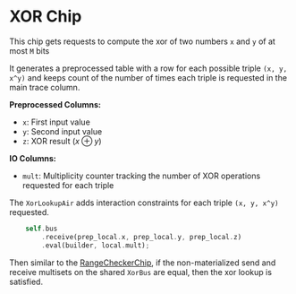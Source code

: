 # XOR Chip

This chip gets requests to compute the xor of two numbers `x` and `y` of at most `M` bits

It generates a preprocessed table with a row for each possible triple `(x, y, x^y)` and keeps count of the number of times each triple is requested in the main trace column.

**Preprocessed Columns:**
- `x`: First input value
- `y`: Second input value
- `z`: XOR result ($x \oplus y$)

**IO Columns:**
- `mult`: Multiplicity counter tracking the number of XOR operations requested for each triple

The `XorLookupAir` adds interaction constraints for each triple `(x, y, x^y)` requested.
```rust
    self.bus
        .receive(prep_local.x, prep_local.y, prep_local.z)
        .eval(builder, local.mult);
```

Then similar to the [RangeCheckerChip](../range/README.md), if the non-materialized send and receive multisets on the shared `XorBus` are equal, then the xor lookup is satisfied.
